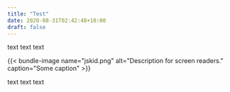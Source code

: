```yaml
---
title: "Test"
date: 2020-08-31T02:42:48+10:00
draft: false
---
```

text text text

{{< bundle-image name="jskid.png" alt="Description for screen readers." caption="Some caption" >}}

text text text